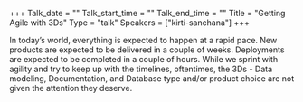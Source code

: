 +++
Talk_date = ""
Talk_start_time = ""
Talk_end_time = ""
Title = "Getting Agile with 3Ds"
Type = "talk"
Speakers = ["kirti-sanchana"]
+++

In today’s world, everything is expected to happen at a rapid pace. New products are expected to be delivered in a couple of weeks. Deployments are expected to be completed in a couple of hours. While we sprint with agility and try to keep up with the timelines, oftentimes, the 3Ds - Data modeling, Documentation, and Database type and/or product choice are not given the attention they deserve.
